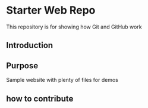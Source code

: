 # Starter Web Repo

This repository is for showing how Git and GitHub work

## Introduction

## Purpose

Sample website with plenty of files for demos

## how to contribute
